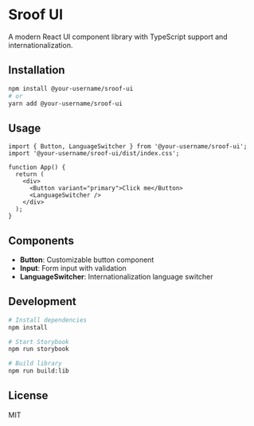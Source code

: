 # Sroof UI

A modern React UI component library with TypeScript support and internationalization.

## Installation

```bash
npm install @your-username/sroof-ui
# or
yarn add @your-username/sroof-ui
```

## Usage

```tsx
import { Button, LanguageSwitcher } from '@your-username/sroof-ui';
import '@your-username/sroof-ui/dist/index.css';

function App() {
  return (
    <div>
      <Button variant="primary">Click me</Button>
      <LanguageSwitcher />
    </div>
  );
}
```

## Components

- **Button**: Customizable button component
- **Input**: Form input with validation
- **LanguageSwitcher**: Internationalization language switcher

## Development

```bash
# Install dependencies
npm install

# Start Storybook
npm run storybook

# Build library
npm run build:lib
```

## License

MIT